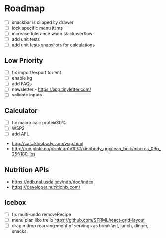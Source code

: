 # Roadmap

- [ ] snackbar is clipped by drawer
- [ ] lock specific menu items
- [ ] increase tolerance when stackoverflow
- [ ] add unit tests
- [ ] add unit tests snapshots for calculations

## Low Priority

- [ ] fix import/export torrent
- [ ] enable kg
- [ ] add FAQs
- [ ] newsletter - https://app.tinyletter.com/
- [ ] validate inputs

## Calculator

- [ ] fix macro calc protein30%
- [ ] WSP2
- [ ] add AFL
- http://calc.kinobody.com/wsp.html
- http://run.plnkr.co/plunks/p1p1tI/#/kinobody_ggp/lean_bulk/macros_09p_25f/180_lbs

## Nutrition APIs

- https://ndb.nal.usda.gov/ndb/doc/index
- https://developer.nutritionix.com/

## Icebox

- [ ] fix multi-undo removeRecipe
- [ ] menu plan like trello https://github.com/STRML/react-grid-layout
- [ ] drag n drop rearrangement of servings as breakfast, lunch, dinner, snacks
